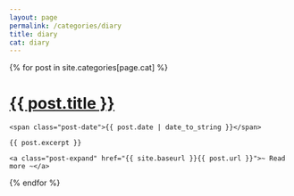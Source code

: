 ```yaml
---
layout: page
permalink: /categories/diary
title: diary
cat: diary
---
```

{% for post in site.categories[page.cat] %}
<div class="post">
    <h1 class="post-title">
      <a href="{{ site.baseurl }}/{{ post.url }}">
        {{ post.title }}
      </a>
    </h1>

    <span class="post-date">{{ post.date | date_to_string }}</span>

    {{ post.excerpt }}
    
    <a class="post-expand" href="{{ site.baseurl }}{{ post.url }}">~ Read more ~</a>

  </div>
{% endfor %}
